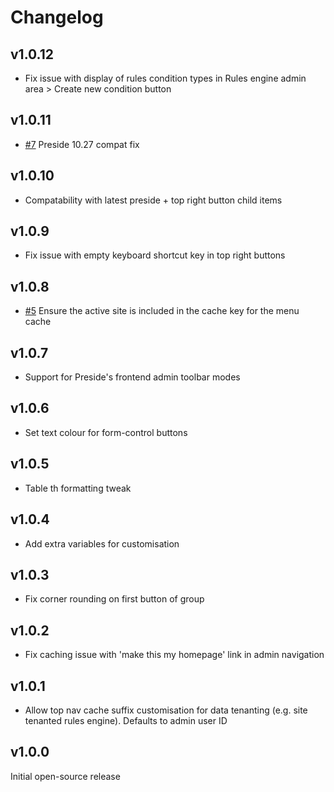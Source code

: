 # Changelog

## v1.0.12

* Fix issue with display of rules condition types in Rules engine admin area > Create new condition button

## v1.0.11

* [#7](https://github.com/pixl8/preside-ext-alt-admin-theme/issues/7) Preside 10.27 compat fix

## v1.0.10

* Compatability with latest preside + top right button child items

## v1.0.9

* Fix issue with empty keyboard shortcut key in top right buttons

## v1.0.8

* [#5](https://github.com/pixl8/preside-ext-alt-admin-theme/issues/5) Ensure the active site is included in the cache key for the menu cache

## v1.0.7

* Support for Preside's frontend admin toolbar modes

## v1.0.6

* Set text colour for form-control buttons

## v1.0.5

* Table th formatting tweak

## v1.0.4

* Add extra variables for customisation

## v1.0.3

* Fix corner rounding on first button of group

## v1.0.2

* Fix caching issue with 'make this my homepage' link in admin navigation

## v1.0.1

* Allow top nav cache suffix customisation for data tenanting (e.g. site tenanted rules engine). Defaults to admin user ID

## v1.0.0

Initial open-source release

